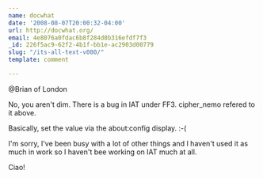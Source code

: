 ```yaml
---
name: docwhat
date: '2008-08-07T20:00:32-04:00'
url: http://docwhat.org/
email: 4e8076a0fdac6b8f284d8b316efdf7f3
_id: 226f5ac9-62f2-4b1f-bb1e-ac2903d00779
slug: "/its-all-text-v080/"
template: comment

---
```


@Brian of London

No, you aren't dim.  There is a bug in IAT under FF3. cipher_nemo refered to it above.

Basically, set the value via the about:config display. :-(

I'm sorry, I've been busy with a lot of other things and I haven't used it as much in work so I haven't bee working on IAT much at all.

Ciao!
